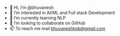 - 👋 Hi, I’m @bhuvanesh
- 👀 I’m interested in AI/ML and Full stack Development
- 🌱 I’m currently learning NLP
- 💞️ I’m looking to collaborate on GitHub
- 📫 To reach me mail bhuvaneshkpb@gmail.com

<!---
bhuvanesh-kp/bhuvanesh-kp is a ✨ special ✨ repository because its `README.md` (this file) appears on your GitHub profile.
You can click the Preview link to take a look at your changes.
--->

